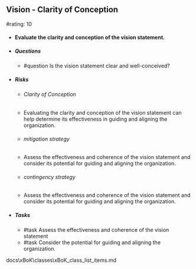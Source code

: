 ## Vision - Clarity of Conception
#rating: 10
- #### Evaluate the clarity and conception of the vision statement.
- ##### Questions
  - #question Is the vision statement clear and well-conceived?
- ##### Risks

  - ###### Clarity of Conception
  - Evaluating the clarity and conception of the vision statement can help determine its effectiveness in guiding and aligning the organization.
  - ###### mitigation strategy
  - Assess the effectiveness and coherence of the vision statement and consider its potential for guiding and aligning the organization.
  - ###### contingency strategy
  - Assess the effectiveness and coherence of the vision statement and consider its potential for guiding and aligning the organization.
- ##### Tasks
  - #task Assess the effectiveness and coherence of the vision statement
  - #task  Consider the potential for guiding and aligning the organization.


docs\xBoK\classes\xBoK_class_list_items.md


